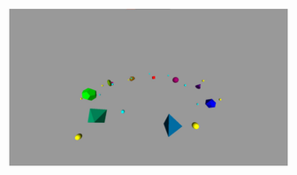 ![alt text](https://github.com/SergeevSergey99/PML30_programming/blob/main/T32F3D/Screenshot%202021-02-01%20222314.jpg?raw=true)
